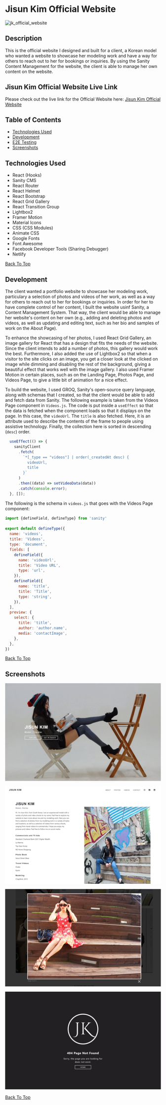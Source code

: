 # Jisun Kim Official Website
![jk_official_website](https://user-images.githubusercontent.com/36783010/221737746-4618c532-4966-4110-84bd-19bc05d32c46.jpg)

## Description

This is the official website I designed and built for a client, a Korean model who wanted a website to showcase her modeling work and have a way for others to reach out to her for bookings or inquiries. By using the Sanity Content Management for the website, the client is able to manage her own content on the website.

## Jisun Kim Official Website Live Link

Please check out the live link for the Official Website here: [Jisun Kim Official Website](https://jisunkim.netlify.app/ "Jisun Kim Official Website")

## Table of Contents
* [Technologies Used](#Technologies-Used)
* [Development](#Development)
* [E2E Testing](#E2E-Testing)
* [Screenshots](#Screenshots)

## Technologies Used

* React (Hooks)
* Sanity CMS
* React Router
* React Helmet
* React Bootstrap
* React Grid Gallery
* React Transition Group
* Lightbox2
* Framer Motion
* Material Icons
* CSS (CSS Modules)
* Animate CSS
* Google Fonts
* Font Awesome
* Facebook Developer Tools (Sharing Debugger)
* Netlify

[Back To Top](#Table-of-Contents)

## Development

The client wanted a portfolio website to showcase her modeling work, particulary a selection of photos and videos of her work, as well as a way for others to reach out to her for bookings or inquiries. In order for her to have complete control of her content, I built the website usinf Sanity, a Content Management System. That way, the client would be able to manage her website's content on her own (e.g., adding and deleting photos and videos, as well as updating and editing text, such as her bio and samples of work on the About Page).

To enhance the showcasing of her photos, I used React Grid Gallery, an image gallery for React that has a design that fits the needs of the website. Since the client intends to add a number of photos, this gallery would work the best. Furthermore, I also added the use of Lightbox2 so that when a visitor to the site clicks on an image, you get a closer look at the clicked on image while dimming and disabling the rest of the background, giving a beautiful effect that works well with the image gallery. I also used Framer Motion in certain places, such as on the Landing Page, Photos Page, and Videos Page, to give a little bit of animation for a nice effect. 

To build the website, I used GROQ, Sanity's open-source query language, along with schemas that I created, so that the client would be able to add and fetch data from Sanity. The following example is taken from the Videos Page component in `Videos.js`. The code is put inside a `useEffect` so that the data is fetched when the component loads so that it displays on the page. In this case, the `videoUrl`. The `title` is also fetched. Here, it is an attribute used to describe the contents of the frame to people using assistive technology. Finally, the collection here is sorted in descending (`desc`) order.

```javascript
  useEffect(() => {
    sanityClient
      .fetch(
        `*[_type == "videos"] | order(_createdAt desc) {
          videoUrl,
          title
        }`
      )
      .then((data) => setVideoData(data))
      .catch(console.error);
  }, []);
  ```

The following is the schema in `videos.js` that goes with the Videos Page component:

```javascript
import {defineField, defineType} from 'sanity'

export default defineType({
  name: 'videos',
  title: 'Videos',
  type: 'document',
  fields: [
    defineField({
      name: 'videoUrl',
      title: 'Video URL',
      type: 'url',
    }),
    defineField({
      name: 'title',
      title: 'Title',
      type: 'string',
    }),
  ],
  preview: {
    select: {
      title: 'title',
      author: 'author.name',
      media: 'contactImage',
    },
  },
})

```

[Back To Top](#Table-of-Contents)

## Screenshots

![Screenshot 01](screenshots/jk_screenshot_01.jpg "Landing Page")

![Screenshot 02](screenshots/jk_screenshot_02.jpg "About Page")

![Screenshot 01](screenshots/jk_screenshot_03.jpg "Image Gallery: Lightbox")

![Screenshot 02](screenshots/jk_screenshot_04.jpg "404 Page Not Found")

[Back To Top](#Table-of-Contents)
